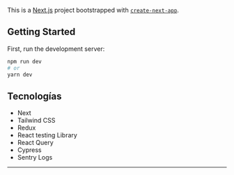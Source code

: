 This is a [Next.js](https://nextjs.org/) project bootstrapped with [`create-next-app`](https://github.com/vercel/next.js/tree/canary/packages/create-next-app).

## Getting Started

First, run the development server:

```bash
npm run dev
# or
yarn dev
```

## Tecnologías

- Next
- Tailwind CSS
- Redux
- React testing Library
- React Query
- Cypress
- Sentry Logs

---
